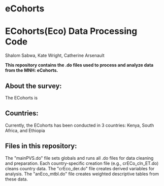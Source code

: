 # eCohorts

# ECohorts(Eco) Data Processing Code
Shalom Sabwa, Kate Wright, Catherine Arsenault

**This repository contains the .do files used to process and analyze data from the MNH: eCohorts.** 

## About the survey: 
The ECohorts is

## Countries: 
Currently, the ECohorts has been conducted in 3 countries: Kenya, South Africa, and Ethiopia 

## Files in this repository: 
The "mainPVS.do" file sets globals and runs all .do files for data cleaning and preparation. Each country-specific creation file (e.g., crECo_cln_ET.do) cleans country data. The "crEco_der.do" file creates derived variables for analysis. The "anEco_mtbl.do" file creates weighted descriptive tables from these data. 
